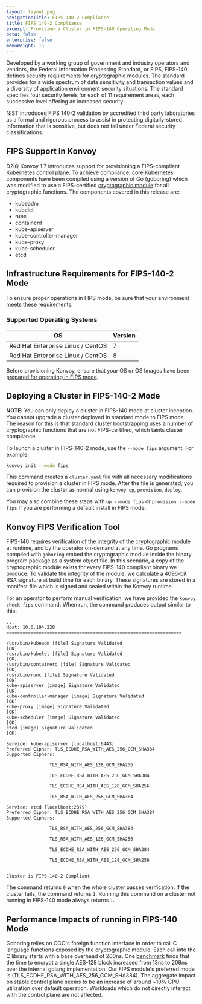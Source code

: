 ```yaml
---
layout: layout.pug
navigationTitle: FIPS 140-2 Compliance
title: FIPS 140-2 Compliance
excerpt: Provision a Cluster in FIPS-140 Operating Mode
beta: false
enterprise: false
menuWeight: 15
---
```


Developed by a working group of government and industry operators and vendors, the Federal Information Processing Standard, or FIPS, FIPS-140 defines security requirements for cryptographic modules. The standard provides for a wide spectrum of data sensitivity and transaction values and a diversity of application environment security situations. The standard specifies four security levels for each of 11 requirement areas, each successive level offering an increased security.

NIST introduced FIPS 140-2 validation by accredited third party laboratories as a formal and rigorous process to assist in protecting digitally-stored information that is sensitive, but does not fall under Federal security classifications.

## FIPS Support in Konvoy

D2iQ Konvoy 1.7 introduces support for provisioning a FIPS-compliant Kubernetes control plane. To achieve compliance, core Kubernetes components have been compiled using a version of Go (goboring) which was modified to use a FIPS-certified [cryptographic module](https://csrc.nist.gov/CSRC/media/projects/cryptographic-module-validation-program/documents/security-policies/140sp3702.pdf) for all cryptographic functions. The components covered in this release are:

- kubeadm
- kubelet
- runc
- containerd
- kube-apiserver
- kube-controller-manager
- kube-proxy
- kube-scheduler
- etcd

## Infrastructure Requirements for FIPS-140-2 Mode

To ensure proper operations in FIPS mode, be sure that your environment meets these requirements.
### Supported Operating Systems

| OS                       |  Version |
|--------------------------|----------|
| Red Hat Enterprise Linux / CentOS | 7        |
| Red Hat Enterprise Linux / CentOS | 8        |

Before provisioning Konvoy, ensure that your OS or OS Images have been [prepared for operating in FIPS mode](https://access.redhat.com/documentation/en-us/red_hat_enterprise_linux/7/html/security_guide/chap-federal_standards_and_regulations).

## Deploying a Cluster in FIPS-140-2 Mode

<p class="message--note"><strong>NOTE: </strong>You can only deploy a cluster in FIPS-140 mode at cluster inception. You cannot upgrade a cluster deployed in standard mode to FIPS mode. The reason for this is that standard cluster bootstrapping uses a number of cryptographic functions that are not FIPS-certified, which taints cluster compliance.</p>

To launch a cluster in FIPS-140-2 mode, use the `--mode fips` argument. For example:

```bash
konvoy init --mode fips
```

This command creates a `cluster.yaml` file with all necessary modifications required to provision a cluster in FIPS mode. After the file is generated, you can provision the cluster as normal using `konvoy up`, `provision`, `deploy`.

You may also combine these steps with `up --mode fips` or `provision --mode fips` if you are performing a default install in FIPS mode.

## Konvoy FIPS Verification Tool

FIPS-140 requires verification of the integrity of the cryptographic module at runtime, and by the operator on-demand at any time. Go programs compiled with `goboring` embed the cryptographic module inside the binary program package as a system object file. In this scenario, a copy of the cryptographic module exists for every FIPS-140 compliant binary we produce. To validate the integrity of the module, we calculate a 4096-bit RSA signature at build time for each binary. These signatures are stored in a manifest file which is signed and sealed within the Konvoy runtime.

For an operator to perform manual verification, we have provided the `konvoy check fips` command. When run, the command produces output similar to this:

```text
...
Host: 10.0.194.228 =================================================================

/usr/bin/kubeadm [file] Signature Validated                            [OK]
/usr/bin/kubelet [file] Signature Validated                            [OK]
/usr/bin/containerd [file] Signature Validated                         [OK]
/usr/bin/runc [file] Signature Validated                               [OK]
kube-apiserver [image] Signature Validated                             [OK]
kube-controller-manager [image] Signature Validated                    [OK]
kube-proxy [image] Signature Validated                                 [OK]
kube-scheduler [image] Signature Validated                             [OK]
etcd [image] Signature Validated                                       [OK]

Service: kube-apiserver [localhost:6443]
Preferred Cipher: TLS_ECDHE_RSA_WITH_AES_256_GCM_SHA384
Supported Ciphers:

                TLS_RSA_WITH_AES_128_GCM_SHA256

                TLS_ECDHE_RSA_WITH_AES_256_GCM_SHA384

                TLS_ECDHE_RSA_WITH_AES_128_GCM_SHA256

                TLS_RSA_WITH_AES_256_GCM_SHA384

Service: etcd [localhost:2379]
Preferred Cipher: TLS_ECDHE_RSA_WITH_AES_256_GCM_SHA384
Supported Ciphers:

                TLS_RSA_WITH_AES_256_GCM_SHA384

                TLS_RSA_WITH_AES_128_GCM_SHA256

                TLS_ECDHE_RSA_WITH_AES_256_GCM_SHA384

                TLS_ECDHE_RSA_WITH_AES_128_GCM_SHA256


Cluster is FIPS-140-2 Compliant
```

The command returns `0` when the whole cluster passes verification. If the cluster fails, the command returns `1`. Running this command on a cluster not running in FIPS-140 mode always returns `1`.

## Performance Impacts of running in FIPS-140 Mode

Goboring relies on CGO's foreign function interface in order to call C language functions exposed by the cryptographic module. Each call into the C library starts with a base overhead of 200ns. One [benchmark](https://github.com/golang/go/issues/21525) finds that the time to encrypt a single AES-128 block increased from 13ns to 209ns over the internal golang implementation. Our FIPS module's preferred mode is (TLS_ECDHE_RSA_WITH_AES_256_GCM_SHA384). The aggregate impact on stable control plane seems to be an increase of around ~10% CPU utilization over default operation. Workloads which do not directly interact with the control plane are not affected.
